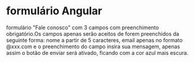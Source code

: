 # formulário Angular
 formulário "Fale conosco" com 3 campos com preenchimento obrigatório.Os campos apenas serão aceitos de forem preenchidos da seguinte forma: nome a partir de 5 caracteres, email apenas no formato @xxx.com e o preenchimento do campo insira sua mensagem, apenas assim o botão de enviar será ativado, ficando com a cor azul mais escura.
